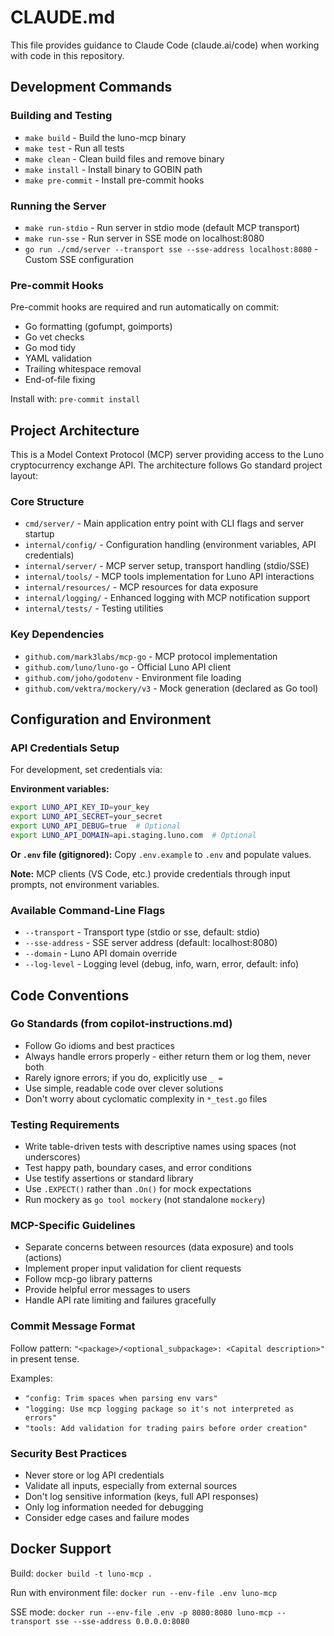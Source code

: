 # CLAUDE.md

This file provides guidance to Claude Code (claude.ai/code) when working with code in this repository.

## Development Commands

### Building and Testing
- `make build` - Build the luno-mcp binary
- `make test` - Run all tests
- `make clean` - Clean build files and remove binary
- `make install` - Install binary to GOBIN path
- `make pre-commit` - Install pre-commit hooks

### Running the Server
- `make run-stdio` - Run server in stdio mode (default MCP transport)
- `make run-sse` - Run server in SSE mode on localhost:8080
- `go run ./cmd/server --transport sse --sse-address localhost:8080` - Custom SSE configuration

### Pre-commit Hooks
Pre-commit hooks are required and run automatically on commit:
- Go formatting (gofumpt, goimports)
- Go vet checks
- Go mod tidy
- YAML validation
- Trailing whitespace removal
- End-of-file fixing

Install with: `pre-commit install`

## Project Architecture

This is a Model Context Protocol (MCP) server providing access to the Luno cryptocurrency exchange API. The architecture follows Go standard project layout:

### Core Structure
- `cmd/server/` - Main application entry point with CLI flags and server startup
- `internal/config/` - Configuration handling (environment variables, API credentials)
- `internal/server/` - MCP server setup, transport handling (stdio/SSE)
- `internal/tools/` - MCP tools implementation for Luno API interactions
- `internal/resources/` - MCP resources for data exposure
- `internal/logging/` - Enhanced logging with MCP notification support
- `internal/tests/` - Testing utilities

### Key Dependencies
- `github.com/mark3labs/mcp-go` - MCP protocol implementation
- `github.com/luno/luno-go` - Official Luno API client
- `github.com/joho/godotenv` - Environment file loading
- `github.com/vektra/mockery/v3` - Mock generation (declared as Go tool)

## Configuration and Environment

### API Credentials Setup
For development, set credentials via:

**Environment variables:**
```bash
export LUNO_API_KEY_ID=your_key
export LUNO_API_SECRET=your_secret
export LUNO_API_DEBUG=true  # Optional
export LUNO_API_DOMAIN=api.staging.luno.com  # Optional
```

**Or `.env` file (gitignored):**
Copy `.env.example` to `.env` and populate values.

**Note:** MCP clients (VS Code, etc.) provide credentials through input prompts, not environment variables.

### Available Command-Line Flags
- `--transport` - Transport type (stdio or sse, default: stdio)
- `--sse-address` - SSE server address (default: localhost:8080)
- `--domain` - Luno API domain override
- `--log-level` - Logging level (debug, info, warn, error, default: info)

## Code Conventions

### Go Standards (from copilot-instructions.md)
- Follow Go idioms and best practices
- Always handle errors properly - either return them or log them, never both
- Rarely ignore errors; if you do, explicitly use `_ =`
- Use simple, readable code over clever solutions
- Don't worry about cyclomatic complexity in `*_test.go` files

### Testing Requirements
- Write table-driven tests with descriptive names using spaces (not underscores)
- Test happy path, boundary cases, and error conditions
- Use testify assertions or standard library
- Use `.EXPECT()` rather than `.On()` for mock expectations
- Run mockery as `go tool mockery` (not standalone `mockery`)

### MCP-Specific Guidelines
- Separate concerns between resources (data exposure) and tools (actions)
- Implement proper input validation for client requests
- Follow mcp-go library patterns
- Provide helpful error messages to users
- Handle API rate limiting and failures gracefully

### Commit Message Format
Follow pattern: `"<package>/<optional_subpackage>: <Capital description>"` in present tense.

Examples:
- `"config: Trim spaces when parsing env vars"`
- `"logging: Use mcp logging package so it's not interpreted as errors"`
- `"tools: Add validation for trading pairs before order creation"`

### Security Best Practices
- Never store or log API credentials
- Validate all inputs, especially from external sources
- Don't log sensitive information (keys, full API responses)
- Only log information needed for debugging
- Consider edge cases and failure modes

## Docker Support

Build: `docker build -t luno-mcp .`

Run with environment file: `docker run --env-file .env luno-mcp`

SSE mode: `docker run --env-file .env -p 8080:8080 luno-mcp --transport sse --sse-address 0.0.0.0:8080`
